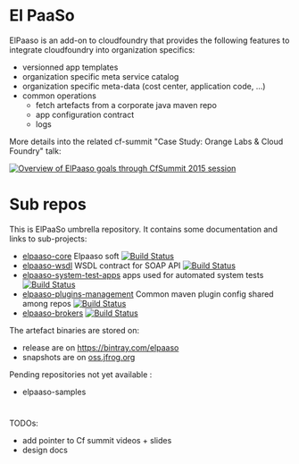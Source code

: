 # El PaaSo

ElPaaso is an add-on to cloudfoundry that provides the following features to integrate cloudfoundry into organization specifics:
* versionned app templates
* organization specific meta service catalog 
* organization specific meta-data (cost center, application code, ...)
* common operations
  * fetch artefacts from a corporate java maven repo
  * app configuration contract
  * logs
   
More details into the related cf-summit "Case Study: Orange Labs & Cloud Foundry" talk:

[![Overview of ElPaaso goals through CfSummit 2015 session](https://cloud.githubusercontent.com/assets/4748380/9734992/bafdcdb4-5637-11e5-82e1-6a18d10776ec.png)](http://fr.slideshare.net/gberche/orange-case-study-48927985)

# Sub repos

This is ElPaaSo umbrella repository. It contains some documentation and links to sub-projects:
* [elpaaso-core](https://github.com/Orange-OpenSource/elpaaso-core) Elpaaso soft  [![Build Status](https://travis-ci.org/Orange-OpenSource/elpaaso-core.svg?branch=master)](https://travis-ci.org/Orange-OpenSource/elpaaso-core)
* [elpaaso-wsdl](https://github.com/Orange-OpenSource/elpaaso-wsdl) WSDL contract for SOAP API  [![Build Status](https://travis-ci.org/Orange-OpenSource/elpaaso-wsdl.svg?branch=master)](https://travis-ci.org/Orange-OpenSource/elpaaso-wsdl)
* [elpaaso-system-test-apps](https://github.com/Orange-OpenSource/elpaaso-system-test-apps) apps used for automated system tests  [![Build Status](https://travis-ci.org/Orange-OpenSource/elpaaso-system-test-apps.svg?branch=master)](https://travis-ci.org/Orange-OpenSource/elpaaso-system-test-apps)
* [elpaaso-plugins-management](https://github.com/Orange-OpenSource/elpaaso-plugins-management) Common maven plugin config shared among repos [![Build Status](https://travis-ci.org/Orange-OpenSource/elpaaso-plugins-management.svg?branch=master)](https://travis-ci.org/Orange-OpenSource/elpaaso-plugins-management)
* [elpaaso-brokers](https://github.com/Orange-OpenSource/elpaaso-brokers)  [![Build Status](https://travis-ci.org/Orange-OpenSource/elpaaso-brokers.svg?branch=master)](https://travis-ci.org/Orange-OpenSource/elpaaso-brokers)

The artefact binaries are stored on:
* release are on https://bintray.com/elpaaso
* snapshots are on [oss.jfrog.org](https://oss.jfrog.org/webapp/#/artifacts/browse/tree/search/quick/eyJzZWFyY2giOiJxdWljayIsInNlbGVjdGVkUmVwb3NpdG9yaWVzIjpbXSwicXVlcnkiOiJlbHBhYXNvKiJ9)

Pending repositories not yet available :
* elpaaso-samples

# 

TODOs: 
* add pointer to Cf summit videos + slides
* design docs

